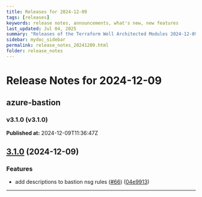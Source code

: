 ```yaml
---
title: Releases for 2024-12-09
tags: [releases]
keywords: release notes, announcements, what's new, new features
last_updated: Jul 04, 2025
summary: "Releases of the Terraform Well Architected Modules 2024-12-09"
sidebar: mydoc_sidebar
permalink: release_notes_20241209.html
folder: release_notes
---
```


# Release Notes for 2024-12-09

## azure-bastion
### v3.1.0 (v3.1.0)
**Published at:** 2024-12-09T11:36:47Z

## [3.1.0](https://github.com/CloudNationHQ/terraform-azure-bastion/compare/v3.0.0...v3.1.0) (2024-12-09)


### Features

* add descriptions to bastion nsg rules ([#66](https://github.com/CloudNationHQ/terraform-azure-bastion/issues/66)) ([04e9913](https://github.com/CloudNationHQ/terraform-azure-bastion/commit/04e9913d80e7e5a6b9feaf027b54fcad1941b948))

---

